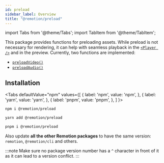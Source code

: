 ```yaml
---
id: preload
sidebar_label: Overview
title: "@remotion/preload"
---
```


import Tabs from '@theme/Tabs';
import TabItem from '@theme/TabItem';

This package provides functions for preloading assets. While preload is not necessary for rendering, it can help with seamless playback in the [`<Player />`](/docs/player) and in the preview. Currently, two functions are implemented:

- [`preloadVideo()`](/docs/preload/preload-video)
- [`preloadAudio()`](/docs/preload/preload-audio)

## Installation

<Tabs
defaultValue="npm"
values={[
{ label: 'npm', value: 'npm', },
{ label: 'yarn', value: 'yarn', },
{ label: 'pnpm', value: 'pnpm', },
]
}>
<TabItem value="npm">

```bash
npm i @remotion/preload
```

  </TabItem>

  <TabItem value="yarn">

```bash
yarn add @remotion/preload
```

  </TabItem>

  <TabItem value="pnpm">

```bash
pnpm i @remotion/preload
```

  </TabItem>
</Tabs>

Also update **all the other Remotion packages** to have the same version: `remotion`, `@remotion/cli` and others.

:::note
Make sure no package version number has a `^` character in front of it as it can lead to a version conflict.
:::
